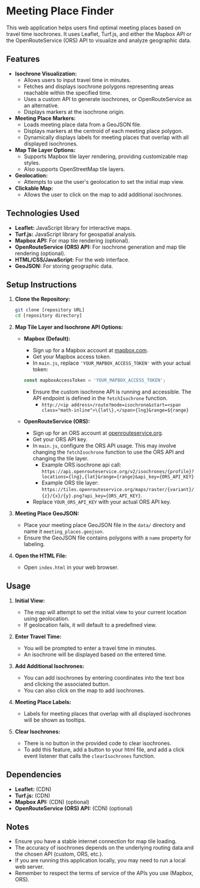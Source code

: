 # Meeting Place Finder

This web application helps users find optimal meeting places based on travel time isochrones. It uses Leaflet, Turf.js, and either the Mapbox API or the OpenRouteService (ORS) API to visualize and analyze geographic data.

## Features

* **Isochrone Visualization:**
    * Allows users to input travel time in minutes.
    * Fetches and displays isochrone polygons representing areas reachable within the specified time.
    * Uses a custom API to generate isochrones, or OpenRouteService as an alternative.
    * Displays markers at the isochrone origin.
* **Meeting Place Markers:**
    * Loads meeting place data from a GeoJSON file.
    * Displays markers at the centroid of each meeting place polygon.
    * Dynamically displays labels for meeting places that overlap with all displayed isochrones.
* **Map Tile Layer Options:**
    * Supports Mapbox tile layer rendering, providing customizable map styles.
    * Also supports OpenStreetMap tile layers.
* **Geolocation:**
    * Attempts to use the user's geolocation to set the initial map view.
* **Clickable Map:**
    * Allows the user to click on the map to add additional isochrones.

## Technologies Used

* **Leaflet:** JavaScript library for interactive maps.
* **Turf.js:** JavaScript library for geospatial analysis.
* **Mapbox API:** For map tile rendering (optional).
* **OpenRouteService (ORS) API:** For isochrone generation and map tile rendering (optional).
* **HTML/CSS/JavaScript:** For the web interface.
* **GeoJSON:** For storing geographic data.

## Setup Instructions

1.  **Clone the Repository:**

    ```bash
    git clone [repository URL]
    cd [repository directory]
    ```

2.  **Map Tile Layer and Isochrone API Options:**

    * **Mapbox (Default):**
        * Sign up for a Mapbox account at [mapbox.com](https://www.mapbox.com/).
        * Get your Mapbox access token.
        * In `main.js`, replace `'YOUR_MAPBOX_ACCESS_TOKEN'` with your actual token:

        ```javascript
        const mapboxAccessToken = 'YOUR_MAPBOX_ACCESS_TOKEN';
        ```

        * Ensure the custom isochrone API is running and accessible. The API endpoint is defined in the `fetchIsochrone` function.
            * `http://<ip address>/route?mode=isochrone&start=<span class="math-inline">\{lat\},</span>{lng}&range=${range}`
    * **OpenRouteService (ORS):**
        * Sign up for an ORS account at [openrouteservice.org](https://openrouteservice.org/).
        * Get your ORS API key.
        * In `main.js`, configure the ORS API usage. This may involve changing the `fetchIsochrone` function to use the ORS API and changing the tile layer.
            * Example ORS isochrone api call: `https://api.openrouteservice.org/v2/isochrones/{profile}?locations={lng},{lat}&range={range}&api_key={ORS_API_KEY}`
            * Example ORS tile layer: `https://tiles.openrouteservice.org/maps/raster/{variant}/{z}/{x}/{y}.png?api_key={ORS_API_KEY}`.
        * Replace `YOUR_ORS_API_KEY` with your actual ORS API key.

3.  **Meeting Place GeoJSON:**

    * Place your meeting place GeoJSON file in the `data/` directory and name it `meeting_places.geojson`.
    * Ensure the GeoJSON file contains polygons with a `name` property for labeling.

4.  **Open the HTML File:**

    * Open `index.html` in your web browser.

## Usage

1.  **Initial View:**
    * The map will attempt to set the initial view to your current location using geolocation.
    * If geolocation fails, it will default to a predefined view.

2.  **Enter Travel Time:**
    * You will be prompted to enter a travel time in minutes.
    * An isochrone will be displayed based on the entered time.

3.  **Add Additional Isochrones:**
    * You can add isochrones by entering coordinates into the text box and clicking the associated button.
    * You can also click on the map to add isochrones.

4.  **Meeting Place Labels:**
    * Labels for meeting places that overlap with all displayed isochrones will be shown as tooltips.

5.  **Clear Isochrones:**
    * There is no button in the provided code to clear isochrones.
    * To add this feature, add a button to your html file, and add a click event listener that calls the `clearIsochrones` function.

## Dependencies

* **Leaflet:** (CDN)
* **Turf.js:** (CDN)
* **Mapbox API:** (CDN) (optional)
* **OpenRouteService (ORS) API:** (CDN) (optional)

## Notes

* Ensure you have a stable internet connection for map tile loading.
* The accuracy of isochrones depends on the underlying routing data and the chosen API (custom, ORS, etc.).
* If you are running this application locally, you may need to run a local web server.
* Remember to respect the terms of service of the APIs you use (Mapbox, ORS).
